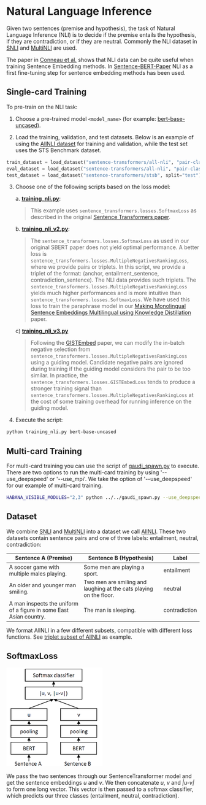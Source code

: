 # Natural Language Inference

Given two sentences (premise and hypothesis), the task of Natural Language Inference (NLI) is to decide if the premise entails the hypothesis, if they are contradiction, or if they are neutral. Commonly the NLI dataset in [SNLI](https://huggingface.co/datasets/stanfordnlp/snli) and [MultiNLI](https://huggingface.co/datasets/nyu-mll/multi_nli) are used.

The paper in [Conneau et al.](https://arxiv.org/abs/1705.02364) shows that NLI data can be quite useful when training Sentence Embedding methods. In [Sentence-BERT-Paper](https://arxiv.org/abs/1908.10084) NLI as a first fine-tuning step for sentence embedding methods has been used.

## Single-card Training

To pre-train on the NLI task:

1. Choose a pre-trained model `<model_name>` (for example: [bert-base-uncased](https://huggingface.co/google-bert/bert-base-uncased)).

2. Load the training, validation, and test datasets. Below is an example of using the [AllNLI dataset](https://huggingface.co/datasets/sentence-transformers/all-nli) for training and validation, while the test set uses the STS Benchmark dataset.

```python
train_dataset = load_dataset("sentence-transformers/all-nli", "pair-class", split="train").select(range(10000))
eval_dataset = load_dataset("sentence-transformers/all-nli", "pair-class", split="dev").select(range(1000))
test_dataset = load_dataset("sentence-transformers/stsb", split="test")
```

3. Choose one of the following scripts based on the loss model:

	a. **[training_nli.py](training_nli.py)**:

	> This example uses `sentence_transformers.losses.SoftmaxLoss` as described in the original [Sentence Transformers paper](https://arxiv.org/abs/1908.10084).

	b. **[training_nli_v2.py](training_nli_v2.py)**:

	> The `sentence_transformers.losses.SoftmaxLoss` as used in our original SBERT paper does not yield optimal performance. A better loss is `sentence_transformers.losses.MultipleNegativesRankingLoss`, where we provide pairs or triplets. In this script, we provide a triplet of the format: (anchor, entailment_sentence, contradiction_sentence). The NLI data provides such triplets. The `sentence_transformers.losses.MultipleNegativesRankingLoss` yields much higher performances and is more intuitive than `sentence_transformers.losses.SoftmaxLoss`. We have used this loss to train the paraphrase model in our [Making Monolingual Sentence Embeddings Multilingual using Knowledge Distillation](https://arxiv.org/abs/2004.09813) paper.

	c) **[training_nli_v3.py](training_nli_v3.py)**

	> Following the [GISTEmbed](https://arxiv.org/abs/2402.16829) paper, we can modify the in-batch negative selection from `sentence_transformers.losses.MultipleNegativesRankingLoss` using a guiding model. Candidate negative pairs are ignored during training if the guiding model considers the pair to be too similar. In practice, the `sentence_transformers.losses.GISTEmbedLoss` tends to produce a stronger training signal than `sentence_transformers.losses.MultipleNegativesRankingLoss` at the cost of some training overhead for running inference on the guiding model.

4. Execute the script:

```bash
python training_nli.py bert-base-uncased
```

## Multi-card Training

For multi-card training you can use the script of [gaudi_spawn.py](https://github.com/huggingface/optimum-habana/blob/main/examples/gaudi_spawn.py) to execute. There are two options to run the multi-card training by using '--use_deepspeed' or '--use_mpi'. We take the option of '--use_deepspeed' for our example of  multi-card training.

```bash
HABANA_VISIBLE_MODULES="2,3" python ../../gaudi_spawn.py --use_deepspeed --world_size 2 training_nli.py bert-base-uncased
```

## Dataset

We combine [SNLI](https://huggingface.co/datasets/stanfordnlp/snli) and [MultiNLI](https://huggingface.co/datasets/nyu-mll/multi_nli) into a dataset we call [AllNLI](https://huggingface.co/datasets/sentence-transformers/all-nli). These two datasets contain sentence pairs and one of three labels: entailment, neutral, contradiction:

| Sentence A (Premise)                                               | Sentence B (Hypothesis)                                            | Label         |
| ------------------------------------------------------------------ | ------------------------------------------------------------------ | ------------- |
| A soccer game with multiple males playing.                         | Some men are playing a sport.                                      | entailment    |
| An older and younger man smiling.                                  | Two men are smiling and laughing at the cats playing on the floor. | neutral       |
| A man inspects the uniform of a figure in some East Asian country. | The man is sleeping.                                               | contradiction |

We format AllNLI in a few different subsets, compatible with different loss functions. See [triplet subset of AllNLI](https://huggingface.co/datasets/sentence-transformers/all-nli/viewer/triplet) as example.

## SoftmaxLoss

<img src="https://raw.githubusercontent.com/UKPLab/sentence-transformers/master/docs/img/SBERT_SoftmaxLoss.png" alt="SBERT SoftmaxLoss" width="250"/>

We pass the two sentences through our SentenceTransformer model and get the sentence embeddings _u_ and _v_. We then concatenate _u_, _v_ and _|u-v|_ to form one long vector. This vector is then passed to a softmax classifier, which predicts our three classes (entailment, neutral, contradiction).
